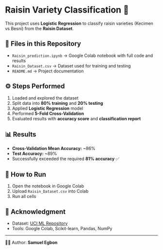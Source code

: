 # Raisin Variety Classification 🍇

This project uses **Logistic Regression** to classify raisin varieties (Kecimen vs Besni) from the **Raisin Dataset**.

## 📂 Files in this Repository
- `Raisin_prediction.ipynb` → Google Colab notebook with full code and results  
- `Raisin_Dataset.csv` → Dataset used for training and testing  
- `README.md` → Project documentation  

## ⚙️ Steps Performed
1. Loaded and explored the dataset  
2. Split data into **80% training** and **20% testing**  
3. Applied **Logistic Regression** model  
4. Performed **5-Fold Cross-Validation**  
5. Evaluated results with **accuracy score** and **classification report**  

## 📊 Results
- **Cross-Validation Mean Accuracy:** ~86%  
- **Test Accuracy:** ~89%  
- Successfully exceeded the required **81% accuracy** ✅  

## 🚀 How to Run
1. Open the notebook in Google Colab  
2. Upload `Raisin_Dataset.csv` into Colab  
3. Run all cells  

## 🙌 Acknowledgment
- Dataset: [UCI ML Repository](https://archive.ics.uci.edu/ml/datasets/Raisin+Dataset)  
- Tools: Google Colab, Scikit-learn, Pandas, NumPy  

---
👨‍💻 Author: **Samuel Egbon**
